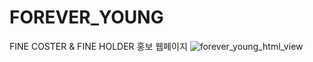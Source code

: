 # FOREVER_YOUNG
FINE COSTER &amp; FINE HOLDER 홍보 웹페이지
![forever_young_html_view](https://user-images.githubusercontent.com/65672220/186873312-4a5e13ff-d353-486c-8237-018179719eaf.jpg)
